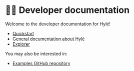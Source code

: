 # 👩‍💻 Developer documentation

Welcome to the developer documentation for Hylé!

- [Quickstart](./quickstart/index.md)
- [General documentation about Hylé](./general-doc/index.md)
- [Explorer](./explorer.md)

You may also be interested in:

- [Examples GitHub repository](https://github.com/Hyle-org/examples)

